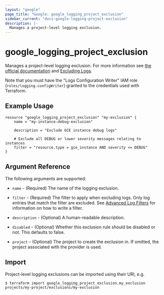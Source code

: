 ```yaml
---
layout: "google"
page_title: "Google: google_logging_project_exclusion"
sidebar_current: "docs-google-logging-project-exclusion"
description: |-
  Manages a project-level logging exclusion.
---
```


# google\_logging\_project\_exclusion

Manages a project-level logging exclusion. For more information see
[the official documentation](https://cloud.google.com/logging/docs/) and
[Excluding Logs](https://cloud.google.com/logging/docs/exclusions).

Note that you must have the "Logs Configuration Writer" IAM role (`roles/logging.configWriter`)
granted to the credentials used with Terraform.

## Example Usage

```hcl
resource "google_logging_project_exclusion" "my-exclusion" {
    name = "my-instance-debug-exclusion"

    description = "Exclude GCE instance debug logs"

    # Exclude all DEBUG or lower severity messages relating to instances
    filter = "resource.type = gce_instance AND severity <= DEBUG"
}
```

## Argument Reference

The following arguments are supported:

* `name` - (Required) The name of the logging exclusion.

* `filter` - (Required) The filter to apply when excluding logs. Only log entries that match the filter are excluded.
    See [Advanced Log Filters](https://cloud.google.com/logging/docs/view/advanced-filters) for information on how to
    write a filter.

* `description` - (Optional) A human-readable description.

* `disabled` - (Optional) Whether this exclusion rule should be disabled or not. This defaults to
    false.

* `project` - (Optional) The project to create the exclusion in. If omitted, the project associated with the provider is
    used.

## Import

Project-level logging exclusions can be imported using their URI, e.g.

```
$ terraform import google_logging_project_exclusion.my_exclusion projects/my-project/exclusions/my-exclusion
```
